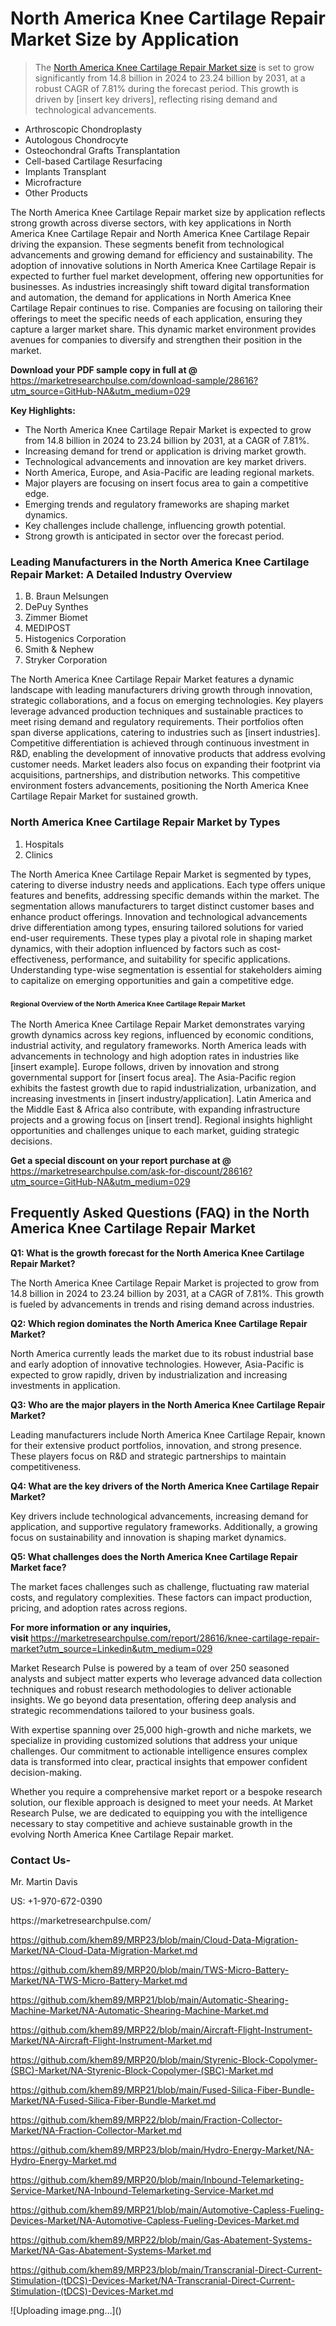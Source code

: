 <h1>North America Knee Cartilage Repair Market&nbsp;Size by Application</h1><blockquote><p>The <a href="https://marketresearchpulse.com/download-sample/28616?utm_source=GitHub-NA&amp;utm_medium=029">North America Knee Cartilage Repair Market size</a> is set to grow significantly from 14.8 billion in 2024 to 23.24 billion by 2031, at a robust CAGR of 7.81% during the forecast period. This growth is driven by [insert key drivers], reflecting rising demand and technological advancements.</p></blockquote><ul><li>Arthroscopic Chondroplasty<li> Autologous Chondrocyte<li> Osteochondral Grafts Transplantation<li> Cell-based Cartilage Resurfacing<li> Implants Transplant<li> Microfracture<li> Other Products</li></ul><p>The North America Knee Cartilage Repair market size by application reflects strong growth across diverse sectors, with key applications in North America Knee Cartilage Repair and North America Knee Cartilage Repair driving the expansion. These segments benefit from technological advancements and growing demand for efficiency and sustainability. The adoption of innovative solutions in North America Knee Cartilage Repair is expected to further fuel market development, offering new opportunities for businesses. As industries increasingly shift toward digital transformation and automation, the demand for applications in North America Knee Cartilage Repair continues to rise. Companies are focusing on tailoring their offerings to meet the specific needs of each application, ensuring they capture a larger market share. This dynamic market environment provides avenues for companies to diversify and strengthen their position in the market.</p><p><strong>Download your PDF sample copy in full at @ </strong><a href="https://marketresearchpulse.com/download-sample/28616?utm_source=GitHub-NA&amp;utm_medium=029">https://marketresearchpulse.com/download-sample/28616?utm_source=GitHub-NA&amp;utm_medium=029</a></p><p><strong>Key Highlights: </strong></p><ul><li>The North America Knee Cartilage Repair Market is expected to grow from 14.8 billion in 2024 to 23.24 billion by 2031, at a CAGR of 7.81%.</li><li>Increasing demand for trend or application is driving market growth.</li><li>Technological advancements and innovation are key market drivers.</li><li>North America, Europe, and Asia-Pacific are leading regional markets.</li><li>Major players are focusing on insert focus area to gain a competitive edge.</li><li>Emerging trends and regulatory frameworks are shaping market dynamics.</li><li>Key challenges include challenge, influencing growth potential.</li><li>Strong growth is anticipated in sector over the forecast period.</li></ul><h3>Leading Manufacturers in the North America Knee Cartilage Repair Market: A Detailed Industry Overview</h3><ol><li>B. Braun Melsungen</li><li>DePuy Synthes</li><li>Zimmer Biomet</li><li>MEDIPOST</li><li>Histogenics Corporation</li><li>Smith & Nephew</li><li>Stryker Corporation</li></ol><div class="flex max-w-full flex-col flex-grow"><div class="min-h-8 text-message flex w-full flex-col items-end gap-2 whitespace-normal break-words [.text-message+&amp;]:mt-5" dir="auto" data-message-author-role="assistant" data-message-id="fd8432e4-4910-450d-b182-61b7bfb0a01f" data-message-model-slug="gpt-4o"><div class="flex w-full flex-col gap-1 empty:hidden first:pt-[3px]"><div class="markdown prose w-full break-words dark:prose-invert light"><p>The North America Knee Cartilage Repair Market features a dynamic landscape with leading manufacturers driving growth through innovation, strategic collaborations, and a focus on emerging technologies. Key players leverage advanced production techniques and sustainable practices to meet rising demand and regulatory requirements. Their portfolios often span diverse applications, catering to industries such as [insert industries]. Competitive differentiation is achieved through continuous investment in R&amp;D, enabling the development of innovative products that address evolving customer needs. Market leaders also focus on expanding their footprint via acquisitions, partnerships, and distribution networks. This competitive environment fosters advancements, positioning the North America Knee Cartilage Repair Market for sustained growth.</p></div></div></div></div><h3>North America Knee Cartilage Repair Market by Types</h3><ol><li>Hospitals<li> Clinics</li></ol><div class="flex max-w-full flex-col flex-grow"><div class="min-h-8 text-message flex w-full flex-col items-end gap-2 whitespace-normal break-words [.text-message+&amp;]:mt-5" dir="auto" data-message-author-role="assistant" data-message-id="084470be-0bb7-4664-bddf-5156b4f41249" data-message-model-slug="gpt-4o-mini"><div class="flex w-full flex-col gap-1 empty:hidden first:pt-[3px]"><div class="markdown prose w-full break-words dark:prose-invert light"><p>The North America Knee Cartilage Repair Market is segmented by types, catering to diverse industry needs and applications. Each type offers unique features and benefits, addressing specific demands within the market. The segmentation allows manufacturers to target distinct customer bases and enhance product offerings. Innovation and technological advancements drive differentiation among types, ensuring tailored solutions for varied end-user requirements. These types play a pivotal role in shaping market dynamics, with their adoption influenced by factors such as cost-effectiveness, performance, and suitability for specific applications. Understanding type-wise segmentation is essential for stakeholders aiming to capitalize on emerging opportunities and gain a competitive edge.</p></div></div></div></div><h3><span style="font-size: 11px;">Regional Overview of the North America Knee Cartilage Repair Market</span></h3><div class="flex max-w-full flex-col flex-grow"><div class="min-h-8 text-message flex w-full flex-col items-end gap-2 whitespace-normal break-words [.text-message+&amp;]:mt-5" dir="auto" data-message-author-role="assistant" data-message-id="e9038762-ce64-4e30-91c9-9bd413514231" data-message-model-slug="gpt-4o-mini"><div class="flex w-full flex-col gap-1 empty:hidden first:pt-[3px]"><div class="markdown prose w-full break-words dark:prose-invert light"><p>The North America Knee Cartilage Repair Market demonstrates varying growth dynamics across key regions, influenced by economic conditions, industrial activity, and regulatory frameworks. North America leads with advancements in technology and high adoption rates in industries like [insert example]. Europe follows, driven by innovation and strong governmental support for [insert focus area]. The Asia-Pacific region exhibits the fastest growth due to rapid industrialization, urbanization, and increasing investments in [insert industry/application]. Latin America and the Middle East &amp; Africa also contribute, with expanding infrastructure projects and a growing focus on [insert trend]. Regional insights highlight opportunities and challenges unique to each market, guiding strategic decisions.</p></div></div></div></div><p><strong>Get a special discount on your report purchase at @ </strong><a href="https://marketresearchpulse.com/ask-for-discount/28616?utm_source=GitHub-NA&amp;utm_medium=029">https://marketresearchpulse.com/ask-for-discount/28616?utm_source=GitHub-NA&amp;utm_medium=029</a></p><h2>Frequently Asked Questions (FAQ) in the North America Knee Cartilage Repair Market</h2><p><strong>Q1: What is the growth forecast for the North America Knee Cartilage Repair Market?</strong></p><p>The North America Knee Cartilage Repair Market is projected to grow from 14.8 billion in 2024 to 23.24 billion by 2031, at a CAGR of 7.81%. This growth is fueled by advancements in trends and rising demand across industries.</p><p><strong>Q2: Which region dominates the North America Knee Cartilage Repair Market?</strong></p><p>North America currently leads the market due to its robust industrial base and early adoption of innovative technologies. However, Asia-Pacific is expected to grow rapidly, driven by industrialization and increasing investments in application.</p><p><strong>Q3: Who are the major players in the North America Knee Cartilage Repair Market?</strong></p><p>Leading manufacturers include North America Knee Cartilage Repair, known for their extensive product portfolios, innovation, and strong presence. These players focus on R&amp;D and strategic partnerships to maintain competitiveness.</p><p><strong>Q4: What are the key drivers of the North America Knee Cartilage Repair Market?</strong></p><p>Key drivers include technological advancements, increasing demand for application, and supportive regulatory frameworks. Additionally, a growing focus on sustainability and innovation is shaping market dynamics.</p><p><strong>Q5: What challenges does the North America Knee Cartilage Repair Market face?</strong></p><p>The market faces challenges such as challenge, fluctuating raw material costs, and regulatory complexities. These factors can impact production, pricing, and adoption rates across regions.</p><p><strong>For more information or any inquiries, visit&nbsp;</strong><a href="https://marketresearchpulse.com/report/28616/knee-cartilage-repair-market?utm_source=Linkedin&utm_medium=029">https://marketresearchpulse.com/report/28616/knee-cartilage-repair-market?utm_source=Linkedin&utm_medium=029</a></p><p>Market Research Pulse is powered by a team of over 250 seasoned analysts and subject matter experts who leverage advanced data collection techniques and robust research methodologies to deliver actionable insights. We go beyond data presentation, offering deep analysis and strategic recommendations tailored to your business goals.</p><p>With expertise spanning over 25,000 high-growth and niche markets, we specialize in providing customized solutions that address your unique challenges. Our commitment to actionable intelligence ensures complex data is transformed into clear, practical insights that empower confident decision-making.</p><p>Whether you require a comprehensive market report or a bespoke research solution, our flexible approach is designed to meet your needs. At Market Research Pulse, we are dedicated to equipping you with the intelligence necessary to stay competitive and achieve sustainable growth in the evolving North America Knee Cartilage Repair market.</p><h3><strong>Contact Us-</strong></h3><p>Mr. Martin Davis</p><p>US: +1-970-672-0390</p><p>https://marketresearchpulse.com/</p><p><a href="https://github.com/khem89/MRP23/blob/main/Cloud-Data-Migration-Market/NA-Cloud-Data-Migration-Market.md">https://github.com/khem89/MRP23/blob/main/Cloud-Data-Migration-Market/NA-Cloud-Data-Migration-Market.md</a></p><p><a href="https://github.com/khem89/MRP20/blob/main/TWS-Micro-Battery-Market/NA-TWS-Micro-Battery-Market.md">https://github.com/khem89/MRP20/blob/main/TWS-Micro-Battery-Market/NA-TWS-Micro-Battery-Market.md</a></p><p><a href="https://github.com/khem89/MRP21/blob/main/Automatic-Shearing-Machine-Market/NA-Automatic-Shearing-Machine-Market.md">https://github.com/khem89/MRP21/blob/main/Automatic-Shearing-Machine-Market/NA-Automatic-Shearing-Machine-Market.md</a></p><p><a href="https://github.com/khem89/MRP22/blob/main/Aircraft-Flight-Instrument-Market/NA-Aircraft-Flight-Instrument-Market.md">https://github.com/khem89/MRP22/blob/main/Aircraft-Flight-Instrument-Market/NA-Aircraft-Flight-Instrument-Market.md</a></p><p><a href="https://github.com/khem89/MRP20/blob/main/Styrenic-Block-Copolymer-(SBC)-Market/NA-Styrenic-Block-Copolymer-(SBC)-Market.md">https://github.com/khem89/MRP20/blob/main/Styrenic-Block-Copolymer-(SBC)-Market/NA-Styrenic-Block-Copolymer-(SBC)-Market.md</a></p><p><a href="https://github.com/khem89/MRP21/blob/main/Fused-Silica-Fiber-Bundle-Market/NA-Fused-Silica-Fiber-Bundle-Market.md">https://github.com/khem89/MRP21/blob/main/Fused-Silica-Fiber-Bundle-Market/NA-Fused-Silica-Fiber-Bundle-Market.md</a></p><p><a href="https://github.com/khem89/MRP22/blob/main/Fraction-Collector-Market/NA-Fraction-Collector-Market.md">https://github.com/khem89/MRP22/blob/main/Fraction-Collector-Market/NA-Fraction-Collector-Market.md</a></p><p><a href="https://github.com/khem89/MRP23/blob/main/Hydro-Energy-Market/NA-Hydro-Energy-Market.md">https://github.com/khem89/MRP23/blob/main/Hydro-Energy-Market/NA-Hydro-Energy-Market.md</a></p><p><a href="https://github.com/khem89/MRP20/blob/main/Inbound-Telemarketing-Service-Market/NA-Inbound-Telemarketing-Service-Market.md">https://github.com/khem89/MRP20/blob/main/Inbound-Telemarketing-Service-Market/NA-Inbound-Telemarketing-Service-Market.md</a></p><p><a href="https://github.com/khem89/MRP21/blob/main/Automotive-Capless-Fueling-Devices-Market/NA-Automotive-Capless-Fueling-Devices-Market.md">https://github.com/khem89/MRP21/blob/main/Automotive-Capless-Fueling-Devices-Market/NA-Automotive-Capless-Fueling-Devices-Market.md</a></p><p><a href="https://github.com/khem89/MRP22/blob/main/Gas-Abatement-Systems-Market/NA-Gas-Abatement-Systems-Market.md">https://github.com/khem89/MRP22/blob/main/Gas-Abatement-Systems-Market/NA-Gas-Abatement-Systems-Market.md</a></p><p><a href="https://github.com/khem89/MRP23/blob/main/Transcranial-Direct-Current-Stimulation-(tDCS)-Devices-Market/NA-Transcranial-Direct-Current-Stimulation-(tDCS)-Devices-Market.md">https://github.com/khem89/MRP23/blob/main/Transcranial-Direct-Current-Stimulation-(tDCS)-Devices-Market/NA-Transcranial-Direct-Current-Stimulation-(tDCS)-Devices-Market.md</a></p>
![Uploading image.png…]()

